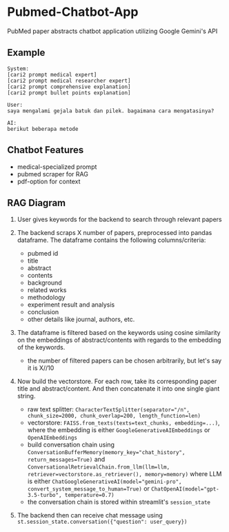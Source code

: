 # Pubmed-Chatbot-App

PubMed paper abstracts chatbot application utilizing Google Gemini's API

## Example

```text
System:
[cari2 prompt medical expert]
[cari2 prompt medical researcher expert]
[cari2 prompt comprehensive explanation]
[cari2 prompt bullet points explanation]

User:
saya mengalami gejala batuk dan pilek. bagaimana cara mengatasinya?

AI:
berikut beberapa metode
```

## Chatbot Features

- medical-specialized prompt
- pubmed scraper for RAG
- pdf-option for context

## RAG Diagram

1. User gives keywords for the backend to search through relevant papers
2. The backend scraps X number of papers, preprocessed into pandas dataframe. The dataframe contains the following columns/criteria:

    - pubmed id
    - title
    - abstract
    - contents
    - background
    - related works
    - methodology
    - experiment result and analysis
    - conclusion
    - other details like journal, authors, etc.

3. The dataframe is filtered based on the keywords using cosine similarity on the embeddings of abstract/contents with regards to the embedding of the keywords.

    - the number of filtered papers can be chosen arbitrarily, but let's say it is X//10

4. Now build the vectorstore. For each row, take its corresponding paper title and abstract/content. And then concatenate it into one single giant string.

    - raw text splitter: `CharacterTextSplitter(separator="/n", chunk_size=2000, chunk_overlap=200, length_function=len)`
    - vectorstore: `FAISS.from_texts(texts=text_chunks, embedding=...)`, where the embedding is either `GoogleGenerativeAIEmbeddings` or `OpenAIEmbeddings`
    - build conversation chain using `ConversationBufferMemory(memory_key="chat_history", return_messages=True)` and `ConversationalRetrievalChain.from_llm(llm=llm, retriever=vectorstore.as_retriever(), memory=memory)` where LLM is either `ChatGoogleGenerativeAI(model="gemini-pro", convert_system_message_to_human=True)` or `ChatOpenAI(model="gpt-3.5-turbo", temperature=0.7)`
    - the conversation chain is stored within streamlit's `session_state`

5. The backend then can receive chat message using `st.session_state.conversation({"question": user_query})`
